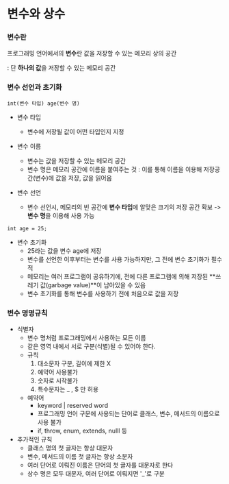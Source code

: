 # 변수와 상수

### 변수란

프로그래밍 언어에서의 **변수**란 값을 저장할 수 있는 메모리 상의 공간

: 단 **하나의 값**을 저장할 수 있는 메모리 공간

### 변수 선언과 초기화

``` int(변수 타입) age(변수 명) ```
- 변수 타입
    - 변수에 저장될 값이 어떤 타입인지 지정
- 변수 이름
    - 변수는 값을 저장할 수 있는 메모리 공간
    - 변수 명은 메모리 공간에 이름을 붙여주는 것
        : 이를 통해 이름을 이용해 저장공간(변수)에 값을 저장, 값을 읽어옴

- 변수 선언
    - 변수 선언시, 메모리의 빈 공간에 **변수 타입**에 알맞은 크기의 저장 공간 확보 -> **변수 명**을 이용해 사용 가능


```int age = 25; ```
- 변수 초기화
    - 25라는 값을 변수 age에 저장
    - 변수를 선언한 이후부터는 변수를 사용 가능하지만, 그 전에 변수 초기화가 필수적
    - 메모리는 여러 프로그램이 공유하기에, 전에 다른 프로그램에 의해 저장된 **쓰레기 값(garbage value)**이 남아있을 수 있음
    - 변수 초기화를 통해 변수를 사용하기 전에 처음으로 값을 저장

### 변수 명명규칙
- 식별자
    - 변수 명처럼 프로그래밍에서 사용하는 모든 이름
    - 같은 영역 내에서 서로 구분(식별)될 수 있어야 한다.
    - 규칙
        1. 대소문자 구분, 길이에 제한 X
        2. 예약어 사용불가
        3. 숫자로 시작불가
        4. 특수문자는 _ , $ 만 허용
    - 예약어
        - keyword | reserved word
        - 프로그래밍 언어 구문에 사용되는 단어로 클래스, 변수, 메서드의 이름으로 사용 불가
        - if, throw, enum, extends, nulll 등
- 추가적인 규칙
    - 클래스 명의 첫 글자는 항상 대문자
    - 변수, 메서드의 이름 첫 글자는 항상 소문자
    - 여러 단어로 이뤄진 이름은 단어의 첫 글자를 대문자로 한다
    - 상수 명은 모두 대문자, 여러 단어로 이뤄지면 '_'로 구분
